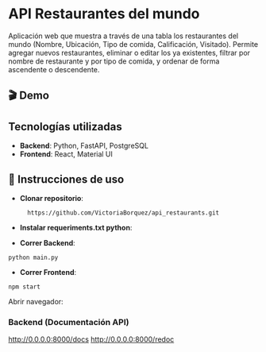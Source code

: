 # API Restaurantes del mundo
Aplicación web que muestra a través de una tabla los restaurantes del mundo (Nombre, Ubicación, Tipo de comida, Calificación, Visitado). Permite agregar nuevos restaurantes, eliminar o editar los ya existentes, filtrar por nombre de restaurante y por tipo de comida, y ordenar de forma ascendente o descendente.

## :clapper: Demo



## Tecnologías utilizadas
- **Backend**: Python, FastAPI, PostgreSQL
- **Frontend**: React, Material UI

## :memo: Instrucciones de uso

- **Clonar repositorio**:

  ```
    https://github.com/VictoriaBorquez/api_restaurants.git
  ```
- **Instalar requeriments.txt python**:


- **Correr Backend**:
```
python main.py
```

- **Correr Frontend**:
```
npm start
```

Abrir navegador: 


### Backend (Documentación API)

http://0.0.0.0:8000/docs
http://0.0.0.0:8000/redoc